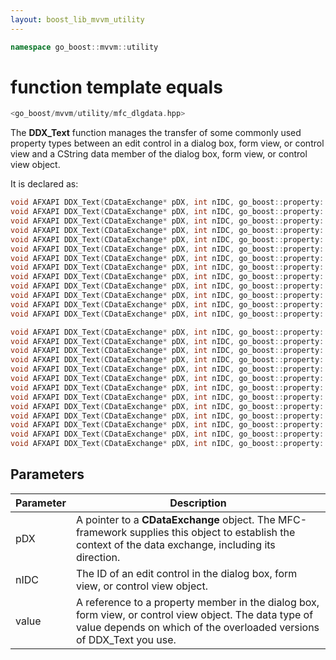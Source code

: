 ```yaml
---
layout: boost_lib_mvvm_utility
---
```


```c++
namespace go_boost::mvvm::utility
```

# function template equals

```c++
<go_boost/mvvm/utility/mfc_dlgdata.hpp>
```

The **DDX_Text** function manages the transfer of some commonly used property types
between an edit control in a dialog box, form view, or control view and a CString
data member of the dialog box, form view, or control view object.

It is declared as:

```c++
void AFXAPI DDX_Text(CDataExchange* pDX, int nIDC, go_boost::property::property<BYTE>& value);
void AFXAPI DDX_Text(CDataExchange* pDX, int nIDC, go_boost::property::property<short>& value);
void AFXAPI DDX_Text(CDataExchange* pDX, int nIDC, go_boost::property::property<int>& value);
void AFXAPI DDX_Text(CDataExchange* pDX, int nIDC, go_boost::property::property<UINT>& value);
void AFXAPI DDX_Text(CDataExchange* pDX, int nIDC, go_boost::property::property<long>& value);
void AFXAPI DDX_Text(CDataExchange* pDX, int nIDC, go_boost::property::property<DWORD>& value);
void AFXAPI DDX_Text(CDataExchange* pDX, int nIDC, go_boost::property::property<LONGLONG>& value);
void AFXAPI DDX_Text(CDataExchange* pDX, int nIDC, go_boost::property::property<ULONGLONG>& value);
void AFXAPI DDX_Text(CDataExchange* pDX, int nIDC, go_boost::property::property<float>& value);
void AFXAPI DDX_Text(CDataExchange* pDX, int nIDC, go_boost::property::property<double>& value);
void AFXAPI DDX_Text(CDataExchange* pDX, int nIDC, go_boost::property::property<CString>& value);
void AFXAPI DDX_Text(CDataExchange* pDX, int nIDC, go_boost::property::property<std::string>& value);
void AFXAPI DDX_Text(CDataExchange* pDX, int nIDC, go_boost::property::property<std::wstring>& value);

void AFXAPI DDX_Text(CDataExchange* pDX, int nIDC, go_boost::property::wproperty<BYTE>& value);
void AFXAPI DDX_Text(CDataExchange* pDX, int nIDC, go_boost::property::wproperty<short>& value);
void AFXAPI DDX_Text(CDataExchange* pDX, int nIDC, go_boost::property::wproperty<int>& value);
void AFXAPI DDX_Text(CDataExchange* pDX, int nIDC, go_boost::property::wproperty<UINT>& value);
void AFXAPI DDX_Text(CDataExchange* pDX, int nIDC, go_boost::property::wproperty<long>& value);
void AFXAPI DDX_Text(CDataExchange* pDX, int nIDC, go_boost::property::wproperty<DWORD>& value);
void AFXAPI DDX_Text(CDataExchange* pDX, int nIDC, go_boost::property::wproperty<LONGLONG>& value);
void AFXAPI DDX_Text(CDataExchange* pDX, int nIDC, go_boost::property::wproperty<ULONGLONG>& value);
void AFXAPI DDX_Text(CDataExchange* pDX, int nIDC, go_boost::property::wproperty<float>& value);
void AFXAPI DDX_Text(CDataExchange* pDX, int nIDC, go_boost::property::wproperty<double>& value);
void AFXAPI DDX_Text(CDataExchange* pDX, int nIDC, go_boost::property::wproperty<CString>& value);
void AFXAPI DDX_Text(CDataExchange* pDX, int nIDC, go_boost::property::wproperty<std::string>& value);
void AFXAPI DDX_Text(CDataExchange* pDX, int nIDC, go_boost::property::wproperty<std::wstring>& value);
```

## Parameters

Parameter | Description
-|-
pDX|A pointer to a **CDataExchange** object. The MFC-framework supplies this object to establish the context of the data exchange, including its direction.
nIDC|The ID of an edit control in the dialog box, form view, or control view object.
value|A reference to a property member in the dialog box, form view, or control view object. The data type of value depends on which of the overloaded versions of DDX_Text you use.
